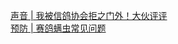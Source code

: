   
[声音 | 我被信鸽协会拒之门外！大伙评评](http://www.dianyue.me/archives/140/v6ep4z191eakh0g1/)  
[预防 | 赛鸽螨虫常见问题](http://www.dianyue.me/archives/140/tzoxxpe41inw1qex/)